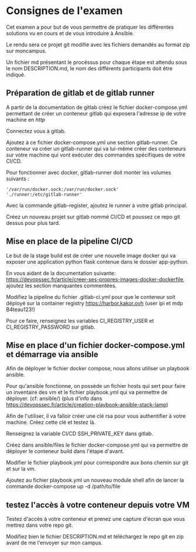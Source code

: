 # Consignes de l'examen 

Cet examen a pour but de vous permettre de pratiquer les différentes solutions vu en cours et de vous introduire à Ansible. 

Le rendu sera ce projet git modifié avec les fichiers demandés au format zip sur moncampus. 

Un fichier md présentant le procéssus pour chaque étape est attendu sous le nom DESCRIPTION.md, le nom des différents participants doit être indiqué. 

## Préparation de gitlab et de gitlab runner 

A partir de la documentation de gitlab créez le fichier docker-compose.yml permettant de créer un conteneur gitlab qui exposera l'adresse ip de votre machine en *http*

Connectez vous à gitlab. 

Ajoutez à ce fichier docker-compose.yml une section gitlab-runner. Ce conteneur va créer un gitlab-runner qui va lui-même créer des conteneurs sur votre machine qui vont exécuter des commandes spécifiques de votre CI/CD.

Pour fonctionner avec docker, gitlab-runner doit monter les volumes suivants : 

```
'/var/run/docker.sock:/var/run/docker.sock'
'./runner:/etc/gitlab-runner'
```

Avec la commande gitlab-register, ajoutez le runner à votre gitlab principal. 

Créez un nouveau projet sur gitlab nommé CI/CD et poussez ce repo git dessus pour plus tard. 

## Mise en place de la pipeline CI/CD

Le but de la stage build est de créer une nouvelle image docker qui va exposer une application python flask contenue dans le dossier app-python. 

En vous aidant de la documentation suivante: https://devopssec.fr/article/creer-ses-propres-images-docker-dockerfile, ajoutez les section manquantes commentées. 

Modifiez la pipeline du fichier .gitlab-ci.yml pour que le conteneur soit déployé sur la container registry https://harbor.kakor.ovh (user ipi et mdp B4teau123!)

Pour ce faire, renseignez les variables CI_REGISTRY_USER et CI_REGISTRY_PASSWORD sur gitlab. 

## Mise en place d'un fichier docker-compose.yml et démarrage via ansible

Afin de déployer le fichier docker compose, nous allons utiliser un playbook ansible. 

Pour qu'ansible fonctionne, on possède un fichier hosts qui sert pour faire un inventaire des vm et le fichier playbook.yml qui va permettre de déployer. (cf: ansible/) (plus d'info dans https://devopssec.fr/article/creation-playbook-ansible-stack-lamp)

Afin de l'utiliser, il va falloir créer une clé rsa pour vous authentifier à votre machine. Créez cette clé et testez là. 

Renseignez la variable CI/CD SSH_PRIVATE_KEY dans gitlab. 

Créez dans ansible/files le fichier docker-compose.yml qui va permettre de déployer le conteneur build dans l'étape d'avant. 

Modifier le fichier playbook.yml pour correspondre aux bons chemin sur git et sur la vm. 

Ajoutez au fichier playbook.yml un nouveau module shell afin de lancer la commande docker-compose up -d /path/to/file

## testez l'accès à votre conteneur depuis votre VM 

Testez d'accès à votre conteneur et prenez une capture d'écran que vous mettrez dans votre repo git.

Modifiez bien le fichier DESCRIPTION.md et téléchargez le repo git en zip avant de me l'envoyer sur mon campus. 
